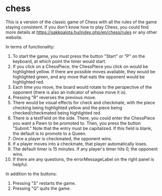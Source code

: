 # chess

This is a version of the classic game of Chess with all the rules of the game staying consistent. If you don't know how to play Chess, you could find more details at https://sakkpalota.hu/index.php/en/chess/rules or any other website.

In terms of functionality:
1. To start the game, you must press the button "Start" or "P" on the keyboard, at which point the timer would start.
2. If you click on a ChessPiece, the ChessPiece you click on would be highlighted yellow. If there are possible moves available, they would be highlighted green, and any move that eats the opponent would be highlighted red.
3. Each time you move, the board would rotate to the perspective of the opponent (there is also an indicator of whose move it is).
4. Pressing "R" reverses the previous move.
5. There would be visual effects for check and checkmate, with the piece checking being highlighted yellow and the piece being checked/checkmated being highlighted red.
6. There is a textField on the side. There, you could enter the ChessPiece you want a Pawn to be promoted to. Then, you press the button "Submit." Note that the entry must be capitalized. If this field is blank, the default is to promote to a Queen.
7. Once a player is checkmated, the opponent wins.
8. If a player moves into a checkmate, that player automatically loses.
9. The default timer is 15 minutes. If any player's timer hits 0, the opponent wins.
10. If there are any questions, the errorMessageLabel on the right panel is helpful.


In addition to the buttons:
1. Pressing "S" restarts the game.
2. Pressing "Q" quits the game.